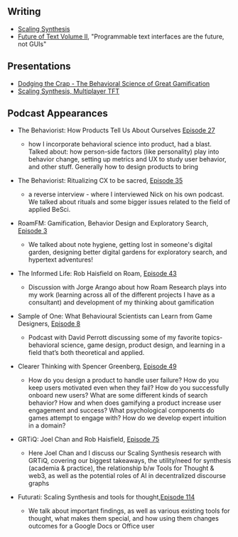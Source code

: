 ## Writing

- [Scaling Synthesis](scalingsynthesis.com)
- [Future of Text Volume II](https://futuretextpublishing.com/the-future-of-text/), "Programmable text interfaces are the future, not GUIs"

## Presentations

- [Dodging the Crap - The Behavioral Science of Great Gamification](https://www.youtube.com/watch?v=bV-MONEphRs)
- [Scaling Synthesis, Multiplayer TFT](https://www.youtube.com/watch?v=enRYIUDRwWg&t=341s)

## Podcast Appearances

- The Behaviorist: How Products Tell Us About Ourselves [Episode 27](https://www.behaviorist.biz/bspodcast/rob-haisfield)
	- how I incorporate behavioral science into product, had a blast. Talked about: how person-side factors (like personality) play into behavior change, setting up metrics and UX to study user behavior, and other stuff. Generally how to design products to bring
- The Behaviorist: Ritualizing CX to be sacred, [Episode 35](https://open.spotify.com/episode/6aMbaEvYgK0OwltexNrgOW)
	- a reverse interview - where I interviewed Nick on his own podcast. We talked about rituals and some bigger issues related to the field of applied BeSci.

- RoamFM: Gamification, Behavior Design and Exploratory Search, [Episode 3](https://buzzsprout.com/1194506/4574429)
	- We talked about note hygiene, getting lost in someone's digital garden, designing better digital gardens for exploratory search, and hypertext adventures!

- The Informed Life: Rob Haisfield on Roam, [Episode 43](https://theinformed.life/2020/08/30/episode-43-rob-haisfield/)
	- Discussion with Jorge Arango about how Roam Research plays into my work (learning across all of the different projects I have as a consultant) and development of my thinking about gamification

- Sample of One: What Behavioural Scientists can Learn from Game Designers, [Episode 8](https://nof1.substack.com/p/8-rob-haisfield-what-behavioural#details)
	- Podcast with David Perrott discussing some of my favorite topics- behavioral science, game design, product design, and learning in a field that’s both theoretical and applied.

- Clearer Thinking with Spencer Greenberg, [Episode 49]([https://podcast.clearerthinking.org/?ep=049](https://podcast.clearerthinking.org/?ep=049))
	- How do you design a product to handle user failure? How do you keep users motivated even when they fail? How do you successfully onboard new users? What are some different kinds of search behavior? How and when does gamifying a product increase user engagement and success? What psychological components do games attempt to engage with? How do we develop expert intuition in a domain?

- GRTiQ: Joel Chan and Rob Haisfield, [Episode 75](https://www.grtiq.com/grtiq-podcast-75-joel-chan-and-rob-haisfield/)
	- Here Joel Chan and I discuss our Scaling Synthesis research with GRTiQ, covering our biggest takeaways, the utility/need for synthesis (academia & practice), the relationship b/w Tools for Thought & web3, as well as the potential roles of AI in decentralized discourse graphs

- Futurati: Scaling Synthesis and tools for thought,[Episode 114](https://futuratipodcast.com/scaling-synthesis-and-tools-for-thought/)
	- We talk about important findings, as well as various existing tools for thought, what makes them special, and how using them changes outcomes for a Google Docs or Office user